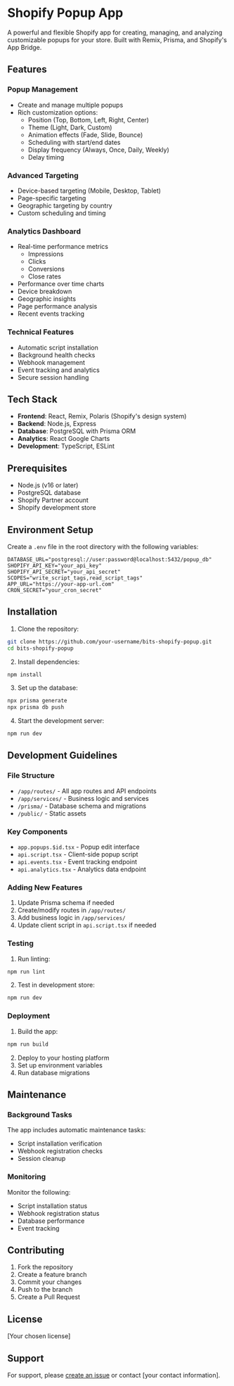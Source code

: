 # Shopify Popup App

A powerful and flexible Shopify app for creating, managing, and analyzing customizable popups for your store. Built with Remix, Prisma, and Shopify's App Bridge.

## Features

### Popup Management
- Create and manage multiple popups
- Rich customization options:
  - Position (Top, Bottom, Left, Right, Center)
  - Theme (Light, Dark, Custom)
  - Animation effects (Fade, Slide, Bounce)
  - Scheduling with start/end dates
  - Display frequency (Always, Once, Daily, Weekly)
  - Delay timing

### Advanced Targeting
- Device-based targeting (Mobile, Desktop, Tablet)
- Page-specific targeting
- Geographic targeting by country
- Custom scheduling and timing

### Analytics Dashboard
- Real-time performance metrics
  - Impressions
  - Clicks
  - Conversions
  - Close rates
- Performance over time charts
- Device breakdown
- Geographic insights
- Page performance analysis
- Recent events tracking

### Technical Features
- Automatic script installation
- Background health checks
- Webhook management
- Event tracking and analytics
- Secure session handling

## Tech Stack

- **Frontend**: React, Remix, Polaris (Shopify's design system)
- **Backend**: Node.js, Express
- **Database**: PostgreSQL with Prisma ORM
- **Analytics**: React Google Charts
- **Development**: TypeScript, ESLint

## Prerequisites

- Node.js (v16 or later)
- PostgreSQL database
- Shopify Partner account
- Shopify development store

## Environment Setup

Create a `.env` file in the root directory with the following variables:

```env
DATABASE_URL="postgresql://user:password@localhost:5432/popup_db"
SHOPIFY_API_KEY="your_api_key"
SHOPIFY_API_SECRET="your_api_secret"
SCOPES="write_script_tags,read_script_tags"
APP_URL="https://your-app-url.com"
CRON_SECRET="your_cron_secret"
```

## Installation

1. Clone the repository:
```bash
git clone https://github.com/your-username/bits-shopify-popup.git
cd bits-shopify-popup
```

2. Install dependencies:
```bash
npm install
```

3. Set up the database:
```bash
npx prisma generate
npx prisma db push
```

4. Start the development server:
```bash
npm run dev
```

## Development Guidelines

### File Structure
- `/app/routes/` - All app routes and API endpoints
- `/app/services/` - Business logic and services
- `/prisma/` - Database schema and migrations
- `/public/` - Static assets

### Key Components
- `app.popups.$id.tsx` - Popup edit interface
- `api.script.tsx` - Client-side popup script
- `api.events.tsx` - Event tracking endpoint
- `api.analytics.tsx` - Analytics data endpoint

### Adding New Features
1. Update Prisma schema if needed
2. Create/modify routes in `/app/routes/`
3. Add business logic in `/app/services/`
4. Update client script in `api.script.tsx` if needed

### Testing
1. Run linting:
```bash
npm run lint
```

2. Test in development store:
```bash
npm run dev
```

### Deployment
1. Build the app:
```bash
npm run build
```

2. Deploy to your hosting platform
3. Set up environment variables
4. Run database migrations

## Maintenance

### Background Tasks
The app includes automatic maintenance tasks:
- Script installation verification
- Webhook registration checks
- Session cleanup

### Monitoring
Monitor the following:
- Script installation status
- Webhook registration status
- Database performance
- Event tracking

## Contributing

1. Fork the repository
2. Create a feature branch
3. Commit your changes
4. Push to the branch
5. Create a Pull Request

## License

[Your chosen license]

## Support

For support, please [create an issue](https://github.com/your-username/bits-shopify-popup/issues) or contact [your contact information].
